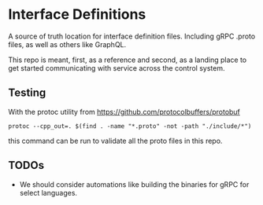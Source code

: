 # Interface Definitions

A source of truth location for interface definition files. Including gRPC .proto files, as well as others like GraphQL.

This repo is meant, first, as a reference and second, as a landing place to get started communicating with service across the control system.

## Testing

With the protoc utility from https://github.com/protocolbuffers/protobuf
```
protoc --cpp_out=. $(find . -name "*.proto" -not -path "./include/*")
```
this command can be run to validate all the proto files in this repo.

## TODOs

- We should consider automations like building the binaries for gRPC for select languages.